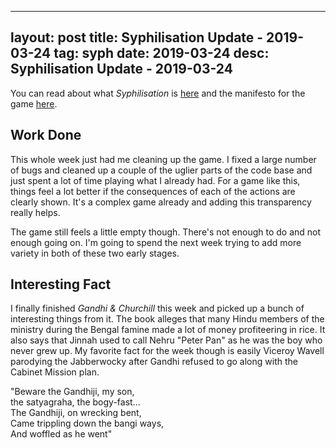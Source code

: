 
---
layout: post
title: Syphilisation Update - 2019-03-24
tag: syph
date: 2019-03-24
desc: Syphilisation Update - 2019-03-24
---


You can read about what *Syphilisation* is [here](/blog/syph/announce) and the manifesto for the game [here](/blog/syph/manifesto).

## Work Done

This whole week just had me cleaning up the game. I fixed a large number of bugs and cleaned up a couple of the uglier parts of the code base and just spent a lot of time playing what I already had. For a game like this, things feel a lot better if the consequences of each of the actions are clearly shown. It's a complex game already and adding this transparency really helps.


The game still feels a little empty though. There's not enough to do and not enough going on. I'm going to spend the next week trying to add more variety in both of these two early stages.

## Interesting Fact

I finally finished *Gandhi & Churchill* this week and picked up a bunch of interesting things from it. The book alleges that many Hindu members of the ministry during the Bengal famine made a lot of money profiteering in rice. It also says that Jinnah used to call Nehru "Peter Pan" as he was the boy who never grew up. My favorite fact for the week though is easily Viceroy Wavell parodying the Jabberwocky after Gandhi refused to go along with the Cabinet Mission plan.


"Beware the Gandhiji, my son,<br />
the satyagraha, the bogy-fast...<br />
The Gandhiji, on wrecking bent,<br />
Came trippling down the bangi ways,<br />
And woffled as he went"


